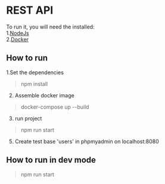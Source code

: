 # REST API

To run it, you will need the installed:   
1.[NodeJs](https://nodejs.org/en/download/)    
2.[Docker](https://www.google.ru/search?q=how+to+install+docker&newwindow=1&ei=Bx6LYqXBBOjJrgSOx4f4Bg&ved=0ahUKEwjl4L2X9PT3AhXopIsKHY7jAW8Q4dUDCA4&uact=5&oq=how+to+install+docker&gs_lcp=Cgdnd3Mtd2l6EAMyBQgAEIAEMgUIABCABDIFCAAQgAQyBQgAEIAEMgUIABCABDIFCAAQgAQyBQgAEIAEMgUIABCABDIFCAAQgAQyBQgAEIAEOgcIABBHELADOgcIABCwAxBDSgQIQRgASgQIRhgAUN4DWI4IYLcJaAFwAXgAgAGGAYgBzgWSAQMwLjaYAQCgAQHIAQrAAQE&sclient=gws-wiz)

## How to run
1.Set the dependencies 
>npm install 
2. Assemble docker image
>docker-compose up --build   
3. run project
>npm run start
5. Create test base 'users' in phpmyadmin on localhost:8080
## How to run in dev mode
>npm run start
